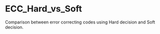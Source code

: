 # ECC_Hard_vs_Soft
Comparison between error correcting codes using Hard decision and Soft decision.
